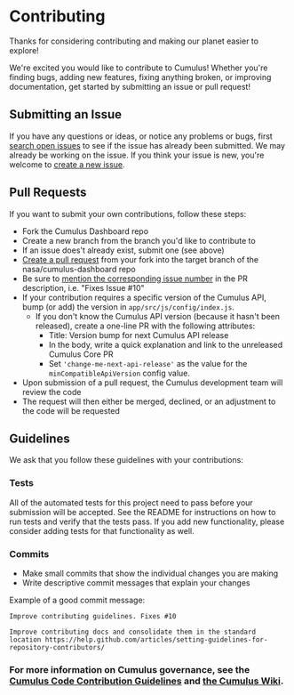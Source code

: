 # Contributing

Thanks for considering contributing and making our planet easier to explore!

We're excited you would like to contribute to Cumulus! Whether you're finding bugs, adding new features, fixing anything broken, or improving documentation, get started by submitting an issue or pull request!

## Submitting an Issue

If you have any questions or ideas, or notice any problems or bugs, first [search open issues](https://github.com/nasa/cumulus-dashboard/issues) to see if the issue has already been submitted. We may already be working on the issue. If you think your issue is new, you're welcome to [create a new issue](https://github.com/nasa/cumulus-dashboard/issues/new).

## Pull Requests

If you want to submit your own contributions, follow these steps:

* Fork the Cumulus Dashboard repo
* Create a new branch from the branch you'd like to contribute to
* If an issue does't already exist, submit one (see above)
* [Create a pull request](https://help.github.com/articles/creating-a-pull-request/) from your fork into the target branch of the nasa/cumulus-dashboard repo
* Be sure to [mention the corresponding issue number](https://help.github.com/articles/closing-issues-using-keywords/) in the PR description, i.e. "Fixes Issue #10"
* If your contribution requires a specific version of the Cumulus API, bump (or add) the version in `app/src/js/config/index.js`.
  * If you don't know the Cumulus API version (because it hasn't been released), create a one-line PR with the following attributes:
    * Title: Version bump for next Cumulus API release
    * In the body, write a quick explanation and link to the unreleased Cumulus Core PR
    * Set `'change-me-next-api-release'` as the value for the `minCompatibleApiVersion` config value.
* Upon submission of a pull request, the Cumulus development team will review the code
* The request will then either be merged, declined, or an adjustment to the code will be requested

## Guidelines

We ask that you follow these guidelines with your contributions:

### Tests

All of the automated tests for this project need to pass before your submission will be accepted. See the README for instructions on how to run tests and verify that the tests pass. If you add new functionality, please consider adding tests for that functionality as well.

### Commits

* Make small commits that show the individual changes you are making
* Write descriptive commit messages that explain your changes

Example of a good commit message:

```
Improve contributing guidelines. Fixes #10

Improve contributing docs and consolidate them in the standard location https://help.github.com/articles/setting-guidelines-for-repository-contributors/
```

### For more information on Cumulus governance, see the [Cumulus Code Contribution Guidelines](https://docs.google.com/document/d/14J_DS6nyQ32BpeVjdR-YKfzHAzFB299tKghPGshXUTU/edit) and [the Cumulus Wiki](https://wiki.earthdata.nasa.gov/display/CUMULUS/Cumulus).
